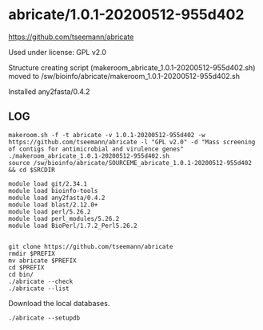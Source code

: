 abricate/1.0.1-20200512-955d402
========================

<https://github.com/tseemann/abricate>

Used under license:
GPL v2.0


Structure creating script (makeroom_abricate_1.0.1-20200512-955d402.sh) moved to /sw/bioinfo/abricate/makeroom_1.0.1-20200512-955d402.sh

Installed any2fasta/0.4.2


LOG
---

    makeroom.sh -f -t abricate -v 1.0.1-20200512-955d402 -w https://github.com/tseemann/abricate -l "GPL v2.0" -d "Mass screening of contigs for antimicrobial and virulence genes"
    ./makeroom_abricate_1.0.1-20200512-955d402.sh 
    source /sw/bioinfo/abricate/SOURCEME_abricate_1.0.1-20200512-955d402 && cd $SRCDIR

    module load git/2.34.1
    module load bioinfo-tools
    module load any2fasta/0.4.2
    module load blast/2.12.0+
    module load perl/5.26.2
    module load perl_modules/5.26.2
    module load BioPerl/1.7.2_Perl5.26.2


    git clone https://github.com/tseemann/abricate
    rmdir $PREFIX
    mv abricate $PREFIX
    cd $PREFIX
    cd bin/
    ./abricate --check
    ./abricate --list

Download the local databases.

    ./abricate --setupdb
